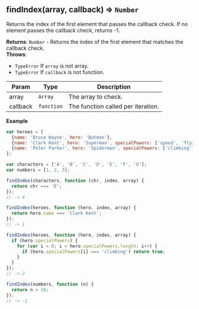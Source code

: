 <a name="findIndex"></a>

## findIndex(array, callback) ⇒ <code>Number</code>
Returns the index of the first element that passes the callback check.
If no element passes the callback check, returns -1.

**Returns**: <code>Number</code> - Returns the index of the first element that matches the callback check.  
**Throws**:

- <code>TypeError</code> If `array` is not array.
- <code>TypeError</code> If `callback` is not function.


| Param | Type | Description |
| --- | --- | --- |
| array | <code>Array</code> | The array to check. |
| callback | <code>function</code> | The function called per iteration. |

**Example**  
```js
var heroes = [
  {name: 'Bruce Wayne', hero: 'Batman'},
  {name: 'Clark Kent', hero: 'Superman', specialPowers: ['speed', 'flying', 'strength']},
  {name: 'Peter Parker', hero: 'Spiderman', specialPowers: ['climbing']}
];

var characters = ['A', 'B', 'C', 'D', 'E', 'F', 'G'];
var numbers = [1, 2, 3];

findIndex(characters, function (chr, index, array) {
  return chr === 'E';
});
// -> 4

findIndex(heroes, function (hero, index, array) {
  return hero.name === 'Clark Kent';
});
// -> 1

findIndex(heroes, function (hero, index, array) {
  if (hero.specialPowers) {
    for (var i = 0; i < hero.specialPowers.length; i++) {
      if (hero.specialPowers[i] === 'climbing') return true;
    }
  }
});
// -> 2

findIndex(numbers, function (n) {
  return n > 10;
});
// -> -1
```
